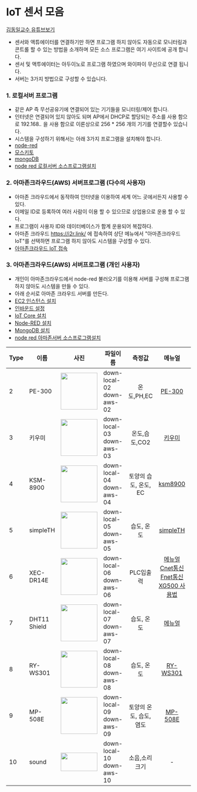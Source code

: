 # IoT 센서 모음    
[김동일교수 유튜브보기](http://i2r.link)

- 센서와 액튜에이터를 연결하기만 하면 프로그램 하지 않아도 자동으로 모니터링과 콘트롤 할 수 있는 방법을 소개하며 모든 소스 프로그램은 여기 사이트에 공개 합니다.       
- 센서 및 액투에이터는 아두이노로 프로그램 하였으며 와이파이 무선으로 연결 됩니다.    
- 서버는 3가지 방법으로 구성할 수 있습니다.     

### 1. 로컬서버 프로그램 
- 같은 AP 즉 무선공유기에 연결되어 있는 기기들을 모니터링/제어 합니다. 
- 인터넷은 연결되어 있지 않아도 되며 AP에서 DHCP로 할당되는 주소를 사용 함으로 192.168.*.* 을 사용 함으로 이론상으로 256 * 256 개의 기기를 연결할수 있습니다. 
- 시스템을 구성하기 위해서는 아래 3가지 프로그램을 설치해야 합니다.
- [node-red](https://youtu.be/nL3qdDtZC98)
- [모스키토](https://youtu.be/27mBMakaPuY)
- [mongoDB](https://youtu.be/ltLJx28tDOs)
- [node red 로컬서버 소스프로그램설치](https://github.com/kdi6033/IoT/tree/main/1-2%20Node-red%20Local%20Server)    

### 2. 아마존크라우드(AWS) 서버프로그램 (다수의 사용자)    
- 아마존 크라우드에서 동작하여 인터넷을 이용하여 세계 어느 곳에서든지 사용할 수 있다.    
- 이메일 ID로 등록하여 여러 사람이 이용 할 수 있으므로 상업용으로 운용 할 수 있다.
- 프로그램이 사용자 ID와 데이터베이스가 함계 운용되어 복잡하다.
- 아마존 크라우드 https://i2r.link/ 에 접속하여 상단 메뉴에서 "아마존크라우드 IoT"를 선택하면 프로그램 하지 않아도 시스템을 구성할 수 있다.
- [아마존크라우드 IoT 접속](http://18.237.189.188:1880/login)    

### 3. 아마존크라우드(AWS) 서버프로그램 (개인 사용자) 
- 개인이 아마존크라우드에서 node-red 불러오기를 이용해 서버를 구성해 프로그램 하지 않아도 시스템을 만들 수 있다.
- 아래 순서로 아마존 크라우드 서버를 만든다.
- [EC2 인스턴스 설치](https://youtu.be/voWEBY1nbb8)
- [인바운드 설정](https://youtu.be/GPHIZjJIsFA)
- [IoT Core 설치](https://youtu.be/0PnrpBVUjJQ)
- [Node-RED 설치](https://youtu.be/7CwXjkSA6HE)
- [MongoDB 설치](https://youtu.be/jbly92YECBw)
- [node red 아마존서버 소스프로그램설치](https://github.com/kdi6033/IoT/tree/main/1-2-3%20Node-red%20AWS%20Light%20Server)

|Type|이름|<center>사진</center>|<center>파일이름</center>|<center>측정값</center>|<center>메뉴얼</center>|회사이름
|----|----|---------------:|:--------------------|:---------------------:|:---------------------:|:---------------------:
|2|PE-300|<img src = "https://user-images.githubusercontent.com/37902752/129737600-b4768e5a-3e48-475f-8af8-5935a2e66d8b.jpg" width="100" height="100">|down-local-02<br>down-aws-02|온도,PH,EC|[PE-300](https://github.com/kdi6033/IoT/blob/main/0%20manual/pe-300.pdf)|[FARMSCUBE](https://farmscube.kr/product.html)
|3|키우미|<img src = "https://user-images.githubusercontent.com/37902752/130728221-0a7e2b79-6d23-4f7c-b453-41bd6105d155.jpg" width="100" height="100">|down-local-03<br>down-aws-03|온도,습도,CO2|[키우미](https://github.com/kdi6033/IoT/blob/main/0%20manual/3.ECO-FARM_V1.pdf)|[Allsensing](https://allsensing.com/)
|4|KSM-8900|<img src = "https://user-images.githubusercontent.com/37902752/129312387-896a2530-ea5f-4e74-9941-f8335003f127.jpg" width="100" height="100">|down-local-04<br>down-aws-04|토양의 습도, 온도, EC|[ksm8900](https://github.com/kdi6033/IoT/tree/main/11-4%20%5Bsensecube%5D%20KSM-8900)|[FARMSCUBE](https://farmscube.kr/product.html)
|5|simpleTH|<img src = "https://user-images.githubusercontent.com/37902752/129312389-093260ec-f3b9-4373-a7c6-abfd97ce2179.png" width="100" height="100">|down-local-05<br> down-aws-05|습도, 온도|[simpleTH](https://github.com/kdi6033/IoT/tree/main/11-5%20%5Ballsensing%5D%20temperature%20humidity%20sensor)|[Allsensing](https://allsensing.com/)
|6|XEC-DR14E|<img src = "https://user-images.githubusercontent.com/37902752/129728737-3dff933d-2746-4986-aca9-dc25efcef0d2.jpg" width="100" height="100">|down-local-06<br> down-aws-06|PLC입출력|[메뉴얼](https://github.com/kdi6033/plc/blob/master/LS%EC%82%B0%EC%A0%84%EC%9E%90%EB%A3%8C/XEC_MANUAL.pdf)<br>[Cnet통신](https://github.com/kdi6033/plc/blob/master/LS%EC%82%B0%EC%A0%84%EC%9E%90%EB%A3%8C/%EC%82%AC%EC%9A%A9%EC%84%A4%EB%AA%85%EC%84%9C_XGB%20Cnet_V1.8.pdf)<br>[Fnet통신](https://github.com/kdi6033/plc/blob/master/LS%EC%82%B0%EC%A0%84%EC%9E%90%EB%A3%8C/%EC%82%AC%EC%9A%A9%EC%84%A4%EB%AA%85%EC%84%9C_XGB%20FEnet_%EA%B5%AD%EB%AC%B8_V1.5.pdf)<br>[XG500 사용법](https://github.com/kdi6033/plc/blob/master/LS%EC%82%B0%EC%A0%84%EC%9E%90%EB%A3%8C/XG5000_Manual_V2.8_202005_KR.pdf)|[LS산전](https://www.ls-electric.com/ko/product/category/CCC001)
|7|DHT11 Shield|<img src = "https://user-images.githubusercontent.com/37902752/129735447-3c72f093-cb0d-4991-904a-5bc682ee2532.jpg" width="100" height="100">|down-local-07<br>down-aws-07|습도, 온도|[메뉴얼](https://www.wemos.cc/en/latest/d1_mini_shield/dht.html#features)|[WEMOS](https://www.wemos.cc/en/latest/index.html)
|8|RY-WS301|<img src = "https://user-images.githubusercontent.com/37902752/129312381-0a46e6b7-17c5-4e57-bcbe-e59221eb55bd.jpg" width="100" height="100">|down-local-08<br> down-aws-08|습도, 온도|[RY-WS301](https://github.com/kdi6033/IoT/blob/main/0%20manual/RY-WS301.pdf)|효림솔루션<br>[Handan Yunnong](https://en.nong-iot.com/)
|9|MP-508E|<img src = "https://user-images.githubusercontent.com/37902752/129312385-053a8389-4ecc-497d-864c-6427dfcfae8e.png" width="100" height="100">|down-local-09<br> down-aws-09|토양의 온도, 습도, 염도|[MP-508E](https://github.com/kdi6033/IoT/blob/main/0%20manual/MP-508El.pdf)|효림솔루션<br>[Handan Yunnong](https://en.nong-iot.com/)
|10|sound|<img src = "https://user-images.githubusercontent.com/37902752/133548055-3d3c8029-809a-4185-ae31-194b7422e0dc.png" width="100" height="50">|down-local-10<br> down-aws-10|소음,소리크기|-|-
